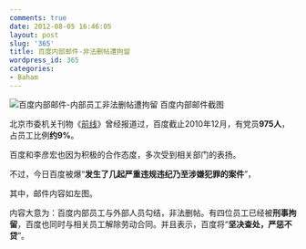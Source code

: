 ```yaml
---
comments: true
date: 2012-08-05 16:46:05
layout: post
slug: '365'
title: 百度内部邮件-非法删帖遭拘留
wordpress_id: 365
categories:
- Baham
---
```


![百度内部邮件-内部员工非法删帖遭拘留](http://baham.co/wp-content/uploads/2012/08/百度内部删帖邮件-300x237.png) 百度内部邮件截图

北京市委机关刊物《[前线](http://www.bjqx.org.cn/qxweb/n43259c638.aspx)》曾经报道过，百度截止2010年12月，有党员**975人**，占员工比例**约9%**。

百度和李彦宏也因为积极的合作态度，多次受到相关部门的表扬。

不过，今日百度被爆“**发生了几起严重违规违纪乃至涉嫌犯罪的案件**”，

其中，邮件内容如左图。

内容大意为：百度内部员工与外部人员勾结，非法删帖。有四位员工已经被**刑事拘留**，百度也同时与相关员工解除劳动合同。并且表示，百度将“**坚决查处，严惩不贷**”。
